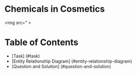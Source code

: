 # Chemicals in Cosmetics

<img src=" >

# Table of Contents 
- [Task] (#task)
- [Entity Relationship Diagram]     (#entity-relationship-diagram)
- [Question and Solution] (#question-and-solution)

